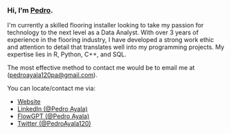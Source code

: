 ### Hi, I’m [Pedro](https://www.linkedin.com/in/pedro-ayala-9630a4176/).

I'm currently a skilled flooring installer looking to take my passion for technology to the next level as a Data Analyst. With over 3 years of experience in the flooring industry, I have developed a strong work ethic and attention to detail that translates well into my programming projects. My expertise lies in R, Python, C++, and SQL. 
 
The most effective method to contact me would be to email me at (pedroayala120pa@gmail.com).
 
You can locate/contact me via:

- [Website](https://promptlypedro.com)
- [LinkedIn (@Pedro Ayala)](https://www.linkedin.com/in/pedro-ayala-9630a4176/)
- [FlowGPT (@Pedro Ayala)](https://flowgpt.com/user/3Fm8uECv2_3mOC8JzQGl5)
- [Twitter (@PedroAyala120)](https://twitter.com/PedroAyala120)
